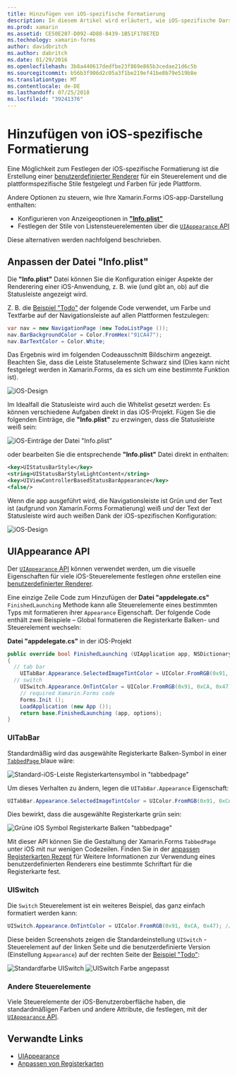 ```yaml
---
title: Hinzufügen von iOS-spezifische Formatierung
description: In diesem Artikel wird erläutert, wie iOS-spezifische Darstellung ohne Verwendung eines benutzerdefinierten Xamarin.Forms-Renderers festgelegt wird.
ms.prod: xamarin
ms.assetid: CE50E207-D092-4D88-8439-1B51F178E7ED
ms.technology: xamarin-forms
author: davidbritch
ms.author: dabritch
ms.date: 01/29/2016
ms.openlocfilehash: 3b8a440617dedfbe23f869e865b3cedae21d6c5b
ms.sourcegitcommit: b56b3f906d2c05a3f1be219ef41be8b79e519b8e
ms.translationtype: MT
ms.contentlocale: de-DE
ms.lasthandoff: 07/25/2018
ms.locfileid: "39241376"
---
```

# <a name="adding-ios-specific-formatting"></a>Hinzufügen von iOS-spezifische Formatierung

Eine Möglichkeit zum Festlegen der iOS-spezifische Formatierung ist die Erstellung einer [benutzerdefinierter Renderer](~/xamarin-forms/app-fundamentals/custom-renderer/index.md) für ein Steuerelement und die plattformspezifische Stile festgelegt und Farben für jede Plattform.

Andere Optionen zu steuern, wie Ihre Xamarin.Forms iOS-app-Darstellung enthalten:

* Konfigurieren von Anzeigeoptionen in [ **"Info.plist"**](#info-plist)
* Festlegen der Stile von Listensteuerelementen über die [ `UIAppearance` API](#uiappearance)

Diese alternativen werden nachfolgend beschrieben.

<a name="info-plist"/>

## <a name="customizing-infoplist"></a>Anpassen der Datei "Info.plist"

Die **"Info.plist"** Datei können Sie die Konfiguration einiger Aspekte der Renderering einer iOS-Anwendung, z. B. wie (und gibt an, ob) auf die Statusleiste angezeigt wird.

Z. B. die [Beispiel "Todo"](https://developer.xamarin.com/samples/xamarin-forms/Todo/) der folgende Code verwendet, um Farbe und Textfarbe auf der Navigationsleiste auf allen Plattformen festzulegen:

```csharp
var nav = new NavigationPage (new TodoListPage ());
nav.BarBackgroundColor = Color.FromHex("91CA47");
nav.BarTextColor = Color.White;
```

Das Ergebnis wird im folgenden Codeausschnitt Bildschirm angezeigt. Beachten Sie, dass die Leiste Statuselemente Schwarz sind (Dies kann nicht festgelegt werden in Xamarin.Forms, da es sich um eine bestimmte Funktion ist).

![](theme-images/status-default-sml.png "iOS-Design")

Im Idealfall die Statusleiste wird auch die Whitelist gesetzt werden: Es können verschiedene Aufgaben direkt in das iOS-Projekt. Fügen Sie die folgenden Einträge, die **"Info.plist"** zu erzwingen, dass die Statusleiste weiß sein:

![](theme-images/info-plist.png "iOS-Einträge der Datei \"Info.plist\"")

oder bearbeiten Sie die entsprechende **"Info.plist"** Datei direkt in enthalten:

```xml
<key>UIStatusBarStyle</key>
<string>UIStatusBarStyleLightContent</string>
<key>UIViewControllerBasedStatusBarAppearance</key>
<false/>
```

Wenn die app ausgeführt wird, die Navigationsleiste ist Grün und der Text ist (aufgrund von Xamarin.Forms Formatierung) weiß *und* der Text der Statusleiste wird auch weißen Dank der iOS-spezifischen Konfiguration:

![](theme-images/status-white-sml.png "iOS-Design")

<a name="uiappearance"/>

## <a name="uiappearance-api"></a>UIAppearance API

Der [ `UIAppearance` API](~/ios/user-interface/ios-ui/introduction-to-the-appearance-api.md) können verwendet werden, um die visuelle Eigenschaften für viele iOS-Steuerelemente festlegen *ohne* erstellen eine [benutzerdefinierter Renderer](~/xamarin-forms/app-fundamentals/custom-renderer/index.md).

Eine einzige Zeile Code zum Hinzufügen der **Datei "appdelegate.cs"** `FinishedLaunching` Methode kann alle Steuerelemente eines bestimmten Typs mit formatieren ihrer `Appearance` Eigenschaft. Der folgende Code enthält zwei Beispiele – Global formatieren die Registerkarte Balken- und Steuerelement wechseln:

**Datei "appdelegate.cs"** in der iOS-Projekt

```csharp
public override bool FinishedLaunching (UIApplication app, NSDictionary options)
{
  // tab bar
    UITabBar.Appearance.SelectedImageTintColor = UIColor.FromRGB(0x91, 0xCA, 0x47); // green
  // switch
    UISwitch.Appearance.OnTintColor = UIColor.FromRGB(0x91, 0xCA, 0x47); // green
    // required Xamarin.Forms code
    Forms.Init ();
    LoadApplication (new App ());
    return base.FinishedLaunching (app, options);
}
```

### <a name="uitabbar"></a>UITabBar

Standardmäßig wird das ausgewählte Registerkarte Balken-Symbol in einer [ `TabbedPage` ](~/xamarin-forms/app-fundamentals/navigation/tabbed-page.md) blaue wäre:

![](theme-images/tabbar-default.png "Standard-iOS-Leiste Registerkartensymbol in \"tabbedpage\"")

Um dieses Verhalten zu ändern, legen die `UITabBar.Appearance` Eigenschaft:

```csharp
UITabBar.Appearance.SelectedImageTintColor = UIColor.FromRGB(0x91, 0xCA, 0x47); // green
```

Dies bewirkt, dass die ausgewählte Registerkarte grün sein:

![](theme-images/tabbar-custom.png "Grüne iOS Symbol Registerkarte Balken \"tabbedpage\"")

Mit dieser API können Sie die Gestaltung der Xamarin.Forms `TabbedPage` unter iOS mit nur wenigen Codezeilen. Finden Sie in der [anpassen Registerkarten Rezept](https://github.com/xamarin/recipes/tree/master/Recipes/xamarin-forms/iOS/customize-tabs) für Weitere Informationen zur Verwendung eines benutzerdefinierten Renderers eine bestimmte Schriftart für die Registerkarte fest.

### <a name="uiswitch"></a>UISwitch

Die `Switch` Steuerelement ist ein weiteres Beispiel, das ganz einfach formatiert werden kann:

```csharp
UISwitch.Appearance.OnTintColor = UIColor.FromRGB(0x91, 0xCA, 0x47); // green
```

Diese beiden Screenshots zeigen die Standardeinstellung `UISwitch` -Steuerelement auf der linken Seite und die benutzerdefinierte Version (Einstellung `Appearance`) auf der rechten Seite der [Beispiel "Todo"](https://developer.xamarin.com/samples/xamarin-forms/Todo/):

![](theme-images/switch-default.png "Standardfarbe UISwitch") ![](theme-images/switch-custom.png "UISwitch Farbe angepasst")

### <a name="other-controls"></a>Andere Steuerelemente

Viele Steuerelemente der iOS-Benutzeroberfläche haben, die standardmäßigen Farben und andere Attribute, die festlegen, mit der [ `UIAppearance` API](~/ios/user-interface/ios-ui/introduction-to-the-appearance-api.md).



## <a name="related-links"></a>Verwandte Links

- [UIAppearance](~/ios/user-interface/ios-ui/introduction-to-the-appearance-api.md)
- [Anpassen von Registerkarten](https://github.com/xamarin/recipes/tree/master/Recipes/xamarin-forms/iOS/customize-tabs)
